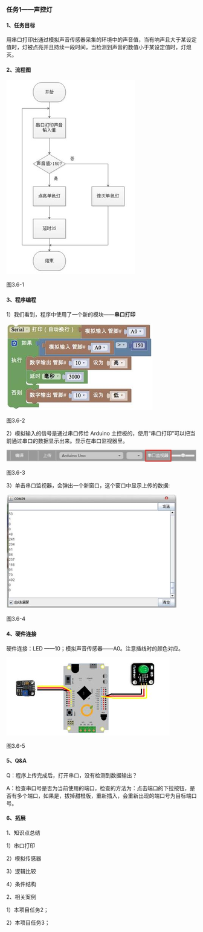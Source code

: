 ### 任务1——声控灯

#### 1、任务目标

用串口打印出通过模拟声音传感器采集的环境中的声音值，当有响声且大于某设定值时，灯被点亮并且持续一段时间，当检测到声音的数值小于某设定值时，灯熄灭。

#### 2、流程图

![img](/assets/image271.jpg)

图3.6-1

#### 3、程序编程

1）我们看到，程序中使用了一个新的模块——**串口打印**

![img](/assets/image273.jpg)

图3.6-2

2）模拟输入的信号是通过串口传给 Arduino 主控板的，使用“串口打印”可以把当前通过串口的数据显示出来。显示在串口监视器里。

![img](/assets/image275.jpg)

图3.6-3

3）单击串口监视器，会弹出一个新窗口，这个窗口中显示上传的数据:

![img](/assets/image277.jpg)

图3.6-4

 

#### 4、硬件连接

硬件连接：LED ——10；模拟声音传感器——A0。注意插线时的颜色对应。

 

![img](/assets/image279.jpg)

图3.6-5

#### 5、Q&A

Q：程序上传完成后，打开串口，没有检测到数据输出？

A：检查串口号是否为当前使用的端口，检查的方法为：点击端口的下拉按钮，是否有多个端口，如果是，拔掉甜橙版，重新插入，会重新出现的端口号为目标端口号。

#### 6、拓展

1、知识点总结

1）串口打印

2）模拟传感器

3）逻辑比较

4）条件结构

2、相关案例

1）本项目任务2；

2）本项目任务3；